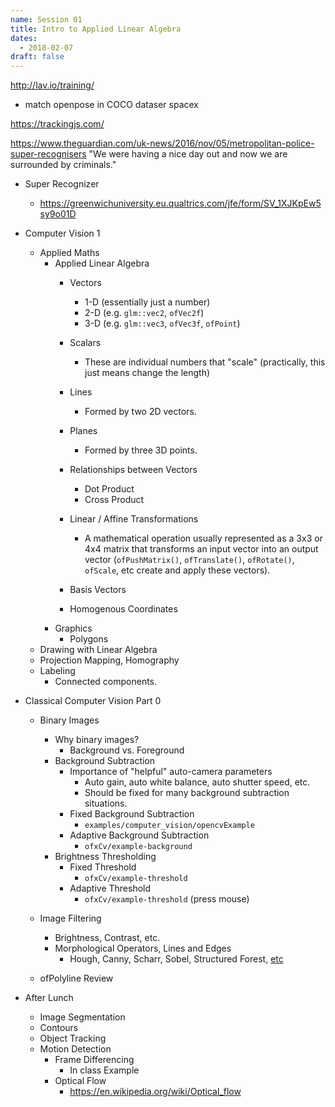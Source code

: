```yaml
---
name: Session 01
title: Intro to Applied Linear Algebra
dates:
  - 2018-02-07
draft: false
---
```


http://lav.io/training/
- match openpose in COCO dataser
spacex

https://trackingjs.com/


https://www.theguardian.com/uk-news/2016/nov/05/metropolitan-police-super-recognisers
"We were having a nice day out and now we are surrounded by criminals."
- Super Recognizer
  - https://greenwichuniversity.eu.qualtrics.com/jfe/form/SV_1XJKpEw5sy9o01D



-   Computer Vision 1
    -   Applied Maths
        -   Applied Linear Algebra
            -   Vectors
                -   1-D (essentially just a number)
                -   2-D (e.g. `glm::vec2`, `ofVec2f`)
                -   3-D (e.g. `glm::vec3`, `ofVec3f`, `ofPoint`)
            -   Scalars
                -   These are individual numbers that "scale" (practically, this just means change the length)
            -   Lines
                -   Formed by two 2D vectors.
            -   Planes
                -   Formed by three 3D points.

            -   Relationships between Vectors
                -   Dot Product
                -   Cross Product

            -   Linear / Affine Transformations
                -   A mathematical operation usually represented as a 3x3 or 4x4 matrix that transforms an input vector into an output vector (`ofPushMatrix()`, `ofTranslate()`, `ofRotate()`, `ofScale`, etc create and apply these vectors).
            -   Basis Vectors
            -   Homogenous Coordinates
        -   Graphics
            -   Polygons
    -   Drawing with Linear Algebra
    -   Projection Mapping, Homography
    -   Labeling
        -   Connected components.





- Classical Computer Vision Part 0
  - Binary Images
    - Why binary images?
      - Background vs. Foreground
    - Background Subtraction
      - Importance of "helpful" auto-camera parameters
        - Auto gain, auto white balance, auto shutter speed, etc.
        - Should be fixed for many background subtraction situations.
      - Fixed Background Subtraction
        - `examples/computer_vision/opencvExample`
      - Adaptive Background Subtraction
        - `ofxCv/example-background`
    - Brightness Thresholding
      - Fixed Threshold
        - `ofxCv/example-threshold`
      - Adaptive Threshold
        - `ofxCv/example-threshold` (press mouse)
  - Image Filtering
    - Brightness, Contrast, etc.
    - Morphological Operators, Lines and Edges
      - Hough, Canny, Scharr, Sobel, Structured Forest, [etc](http://docs.opencv.org/3.1.0/d0/da5/tutorial_ximgproc_prediction.html)

  - ofPolyline Review

- After Lunch
  - Image Segmentation
  - Contours
  - Object Tracking
  - Motion Detection
    - Frame Differencing
      - In class Example
    - Optical Flow
      - https://en.wikipedia.org/wiki/Optical_flow
